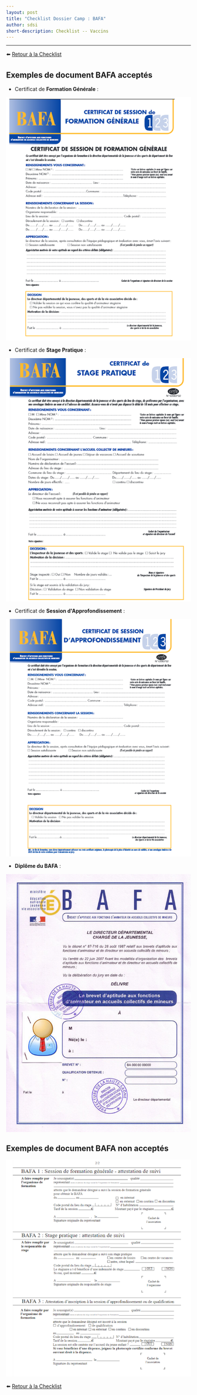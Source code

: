 ```yaml
---
layout: post
title: "Checklist Dossier Camp : BAFA"
author: sdsi
short-description: Checklist -- Vaccins
---
```


-----

:arrow_left: [Retour à la Checklist](../checklist.md)

## Exemples de document BAFA acceptés

- Certificat de **Formation Générale** :

<img src="../../../assets/admin/bafaOK-1.png" class="imgCenter">

- Certificat de **Stage Pratique** :

<img src="../../../assets/admin/bafaOK-2.png" class="imgCenter">

- Certificat de **Session d'Approfondissement** :

<img src="../../../assets/admin/bafaOK-3.png" class="imgCenter">

- **Diplôme du BAFA** :

<img src="../../../assets/admin/bafaOK-4.png" class="imgCenter">

## Exemples de document BAFA **non** acceptés

<img src="../../../assets/admin/bafaNonOK-1.png" class="imgCenter">

:arrow_left: [Retour à la Checklist](../checklist.md)
